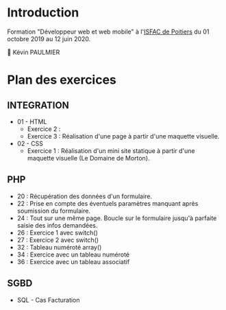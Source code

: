 # Introduction

Formation "Développeur web et web mobile" à l'[ISFAC de Poitiers](https://www.formation-isfac.com) du 01 octobre 2019 au 12 juin 2020.

:boy: Kévin PAULMIER

# Plan des exercices

## INTEGRATION
* 01 - HTML
    * Exercice 2 :
    * Exercice 3 : Réalisation d'une page à partir d'une maquette visuelle.
* 02 - CSS
    * Exercice 1 : Réalisation d'un mini site statique à partir d'une maquette visuelle (Le Domaine de Morton).

## PHP
* 20 : Récupération des données d'un formulaire.
* 22 : Prise en compte des éventuels paramètres manquant après soumission du formulaire.
* 24 : Tout sur une même page. Boucle sur le formulaire jusqu'à parfaite saisie des infos demandées.
* 26 : Exercice 1 avec switch()
* 27 : Exercice 2 avec switch()
* 32 : Tableau numéroté array()
* 34 : Exercice avec un tableau numéroté
* 36 : Exercice avec un tableau associatif

## SGBD
* SQL - Cas Facturation
